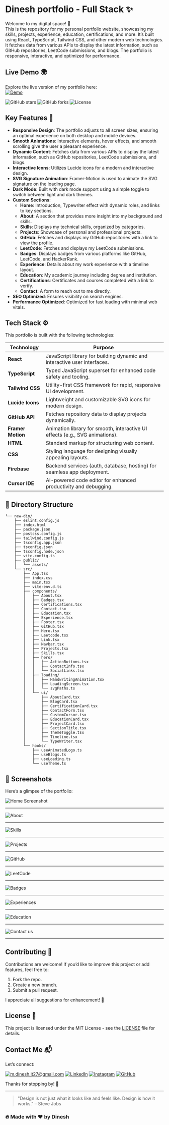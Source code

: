 # Dinesh portfolio - Full Stack ✨
Welcome to my digital space! 🚀  
This is the repository for my personal portfolio website, showcasing my skills, projects, experience, education, certifications, and more. It’s built using React, TypeScript, Tailwind CSS, and other modern web technologies. It fetches data from various APIs to display the latest information, such as GitHub repositories, LeetCode submissions, and blogs. The portfolio is responsive, interactive, and optimized for performance.

## Live Demo 🌍

Explore the live version of my portfolio here:  
[![Demo](https://img.shields.io/badge/Demo-Available-blue)](https://m-dinesh-30.web.app/)

![GitHub stars](https://img.shields.io/github/stars/dineshit27/portfolio-web-pvt?style=social)
![GitHub forks](https://img.shields.io/github/forks/dineshit27/portfolio-web-pvt?style=social)
![License](https://img.shields.io/github/license/dineshit27/portfolio-web-pvt?style=social)

## Key Features 🔑

- **Responsive Design**: The portfolio adjusts to all screen sizes, ensuring an optimal experience on both desktop and mobile devices.
- **Smooth Animations**: Interactive elements, hover effects, and smooth scrolling give the user a pleasant experience.
- **Dynamic Content**: Fetches data from various APIs to display the latest information, such as GitHub repositories, LeetCode submissions, and blogs.
- **Interactive Icons**: Utilizes Lucide icons for a modern and interactive design.
- **SVG Signature Animation**: Framer-Motion is used to animate the SVG signature on the loading page.
- **Dark Mode**: Built with dark mode support using a simple toggle to switch between light and dark themes.
- **Custom Sections**:
  - **Home**: Introduction, Typewriter effect with dynamic roles, and links to key sections.
  - **About**: A section that provides more insight into my background and skills.
  - **Skills**: Displays my technical skills, organized by categories.
  - **Projects**: Showcase of personal and professional projects.
  - **GitHub**: Fetches and displays my GitHub repositories with a link to view the profile.
  - **LeetCode**: Fetches and displays my LeetCode submissions.
  - **Badges**: Displays badges from various platforms like GitHub, LeetCode, and HackerRank.
  - **Experience**: Details about my work experience with a timeline layout.
  - **Education**: My academic journey including degree and institution.
  - **Certifications**: Certificates and courses completed with a link to verify.
  - **Contact**: A form to reach out to me directly.
- **SEO Optimized**: Ensures visibility on search engines.
- **Performance Optimized**: Optimized for fast loading with minimal web vitals.
  
## Tech Stack ⚙️

This portfolio is built with the following technologies:

| Technology       | Purpose                                                                 |
|------------------|-------------------------------------------------------------------------|
| **React**        | JavaScript library for building dynamic and interactive user interfaces. |
| **TypeScript**   | Typed JavaScript superset for enhanced code safety and tooling.         |
| **Tailwind CSS** | Utility-first CSS framework for rapid, responsive UI development.        |
| **Lucide Icons** | Lightweight and customizable SVG icons for modern design.               |
| **GitHub API**   | Fetches repository data to display projects dynamically.                |
| **Framer Motion**| Animation library for smooth, interactive UI effects (e.g., SVG animations). |
| **HTML**         | Standard markup for structuring web content.                            |
| **CSS**          | Styling language for designing visually appealing layouts.              |
| **Firebase**     | Backend services (auth, database, hosting) for seamless app deployment. |
| **Cursor IDE**   | AI-powered code editor for enhanced productivity and debugging.         |

## 📂 **Directory Structure**
```
└── new-din/
    ├── eslint.config.js
    ├── index.html
    ├── package.json
    ├── postcss.config.js
    ├── tailwind.config.js
    ├── tsconfig.app.json
    ├── tsconfig.json
    ├── tsconfig.node.json
    ├── vite.config.ts
    ├── public/
    │   └── assets/
    └── src/
        ├── App.tsx
        ├── index.css
        ├── main.tsx
        ├── vite-env.d.ts
        ├── components/
        │   ├── About.tsx
        │   ├── Badges.tsx
        │   ├── Certifications.tsx
        │   ├── Contact.tsx
        │   ├── Education.tsx
        │   ├── Experience.tsx
        │   ├── Footer.tsx
        │   ├── GitHub.tsx
        │   ├── Hero.tsx
        │   ├── Leetcode.tsx
        │   ├── Link.tsx
        │   ├── Navbar.tsx
        │   ├── Projects.tsx
        │   ├── Skills.tsx
        │   ├── hero/
        │   │   ├── ActionButtons.tsx
        │   │   ├── ContactInfo.tsx
        │   │   └── SocialLinks.tsx
        │   ├── loading/
        │   │   ├── HandwritingAnimation.tsx
        │   │   ├── LoadingScreen.tsx
        │   │   └── svgPaths.ts
        │   └── ui/
        │       ├── AboutCard.tsx
        │       ├── BlogCard.tsx
        │       ├── CertificationCard.tsx
        │       ├── ContactForm.tsx
        │       ├── CustomCursor.tsx
        │       ├── EducationCard.tsx
        │       ├── ProjectCard.tsx
        │       ├── SectionTitle.tsx
        │       ├── ThemeToggle.tsx
        │       ├── Timeline.tsx
        │       └── TypeWriter.tsx
        └── hooks/
            ├── useAnimatedLogo.ts
            ├── useBlogs.ts
            ├── useLoading.ts
            └── useTheme.ts
```

## 📸 Screenshots

Here’s a glimpse of the portfolio:

![Home Screenshot](assets/portfolio.png)

---
![About](assets/about.png)

---
![Skills](assets/skill.png)

---
![Projects](assets/project.png)

---
![GitHub](assets/github.png)

---
![LeetCode](assets/leetcode.png)

---
![Badges](assets/badge.png)

---
![Experiences](assets/experience.png)

---
![Education](assets/education.png)

---
![Contact us](assets/contact.png)

---

## Contributing 🤝

Contributions are welcome! If you’d like to improve this project or add features, feel free to:

1. Fork the repo.
2. Create a new branch.
3. Submit a pull request.

I appreciate all suggestions for enhancement! 🙏

## License 📄

This project is licensed under the MIT License - see the [LICENSE](LICENSE) file for details.

## Contact Me 📬

Let’s connect:

[![m.dinesh.it27@gmail.com](https://img.shields.io/badge/Contact%20me-m.dinesh.it27@gmail.com-red)](mailto:m.dinesh.it27@gmail.com)
[![LinkedIn](https://img.shields.io/badge/LinkedIn-Dinesh.M-blue)](https://www.linkedin.com/in/m-dinesh-d30/)
[![Instagram](https://img.shields.io/badge/Instagram-dinx_pvt_430-darkpink)](https://www.instagram.com/_dinx_pvt_430)
[![GitHub](https://img.shields.io/badge/GitHub-dineshit27-yellow)](https://github.com/dineshit27)

Thanks for stopping by! 👋

---

> "Design is not just what it looks like and feels like. Design is how it works." – Steve Jobs

### 🔥 Made with ❤️ by **Dinesh**
